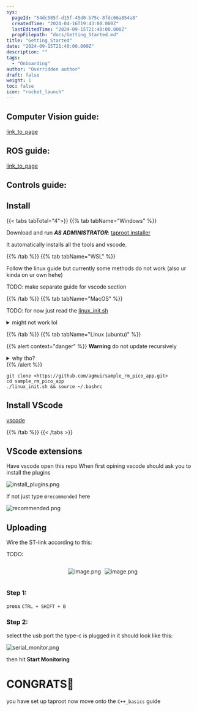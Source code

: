 ```yaml
---
sys:
  pageId: "54dc585f-d15f-45d0-b75c-8fdc66a854a8"
  createdTime: "2024-04-16T19:43:00.000Z"
  lastEditedTime: "2024-09-15T21:40:00.000Z"
  propFilepath: "docs/Getting_Started.md"
title: "Getting_Started"
date: "2024-09-15T21:40:00.000Z"
description: ""
tags:
  - "Onboarding"
author: "Overridden author"
draft: false
weight: 1
toc: false
icon: "rocket_launch"
---
```


## Computer Vision guide:

[link_to_page](86d45bc0-388b-4d26-8848-44f255f73d0e)

## ROS guide:

[link_to_page](3c76c1de-ec8f-46d6-8b0a-294005edc2d5)

## Controls guide:

## Install

{{< tabs tabTotal="4">}}
{{% tab tabName="Windows" %}}

Download and run _**AS ADMINISTRATOR**_: [taproot installer](https://github.com/Thornbots/TeachingFreshies/releases/tag/1.0)

It automatically installs all the tools and vscode.

{{% /tab %}}
{{% tab tabName="WSL" %}}

Follow the linux guide but currently some methods do not work (also ur kinda on ur own hehe)

TODO: make separate guide for vscode section

{{% /tab %}}
{{% tab tabName="MacOS" %}}

TODO: for now just read the [linux_init.sh](https://github.com/agmui/sample_rm_pico_app/blob/main/linux_init.sh)

<details>
<summary>might not work lol</summary>

`brew install libusb pkg-config`

Next install: [vscode](https://code.visualstudio.com/Download)

</details>

{{% /tab %}}
{{% tab tabName="Linux (ubuntu)" %}}

{{% alert context="danger" %}}
**Warning** do not update recursively
<details>
<summary>why tho?</summary>
There are some submodules that may go on for a while (like tinyusb) and I highly
recommend you don't need to get them.
If you want to see what submodules I update just look in `linux_init.sh`
</details>
{{% /alert %}}

```shell
git clone <https://github.com/agmui/sample_rm_pico_app.git>
cd sample_rm_pico_app
./linux_init.sh && source ~/.bashrc
```

## Install VScode

[vscode](https://code.visualstudio.com/Download)

{{% /tab %}}
{{< /tabs >}}

## VScode extensions

Have vscode open this repo
When first opining vscode should ask you to install the plugins

![install_plugins.png](https://prod-files-secure.s3.us-west-2.amazonaws.com/d518164a-d88e-44d1-a4ee-3adb3bd8bce0/89bd30f0-1825-4e77-867b-0a41ce370880/install_plugins.png?X-Amz-Algorithm=AWS4-HMAC-SHA256&X-Amz-Content-Sha256=UNSIGNED-PAYLOAD&X-Amz-Credential=ASIAZI2LB466XLZORH3T%2F20250223%2Fus-west-2%2Fs3%2Faws4_request&X-Amz-Date=20250223T150404Z&X-Amz-Expires=3600&X-Amz-Security-Token=IQoJb3JpZ2luX2VjENr%2F%2F%2F%2F%2F%2F%2F%2F%2F%2FwEaCXVzLXdlc3QtMiJIMEYCIQCQGgTO9sFM1riswmTWgwRnmWnCxdzUcCjDKzpLdra%2BLAIhAO5E48i9Bu79Z5FbRUeUv973KuCWQ2ynLNV1W0fDvFI4Kv8DCBMQABoMNjM3NDIzMTgzODA1IgybL%2Fv2AWcE2RiK5bwq3ANsniihYfJJ6PnvLqENQ9RPapEkTPxmeov9gx%2Fd16artePe9YpeJXsc8yWIfEDUyj6IWJxGJ3ZSX1DBeUw8mnTJUhWM%2ByIc3WnSgrp1aQIDVMfSw33MMtY8p5d6dqHN1sNWE%2BgmxppNQoXxNsjOcddxa6HDD89n9F7RQDt%2B83qPzmoDZzGUkNB5O8YvfekkZU4z3upRL%2FzqdcwoB%2BB9B6Xm5SC24%2FfiVbQEJsVrSE5h4iHNMqujD4igwEWe%2FjTgWa3OLMHkJu4zC4x6xQ%2Fz2r%2Fl7YOSgR3GGBDkSs2UP5IWdYgG2TqiAMs4NWsyBV1Q2ayyXCGCW%2FE8o305iN6wSkQ0q8nmqZ1zyG5FmDGMItcVhFbGcieOy9GPMBSvM5iZvrvTL1m7cfklGGP6d8q%2FT0lFvweos3vXDaE8Xl5C3Rlo0WsFekty712egZqSgu2Kk6A9WIoeRgajCDZX1NuahvaktyVWk2mUxp0UP%2BJ2fim507d4i%2FQBycdUv1Sp738Hc%2BqdvAG%2BHT2ZxQE8antFJW48sdKKncS4Aj2L7w8pnUmTsJo4pZi68Yhsi8Syd7dR2HAw7VvyW4CvaqZm6fdfruBJfOiX95je1KNSfPkG8OQEk%2BRtnDD36Yr1PAtKKDC85Ou9BjqkAaA3wgWq%2FY2IWixRT28%2BxtcOckOk8r6waPh3x5ZAfTR2N3uas8ecZ3TucU1dDn28JsILa3p%2B2SIWWa3MxosO7vAFa9xNiLsQrE3u4VrB40qZpFvSOuz8FUFyAh3ewbjHf%2B1iHw3gr9FFqAlOKhX%2FPr3FNjGTKc3Jl0oFBwG%2B8IuZ8l%2BwGaxsF7KsrUCwGgKZ4v%2BDtnBZ2QZOuHlrWW7bzEohI2D1&X-Amz-Signature=d1f48a7a38fde1aaf5d11ce9b17e7990349e17264dfdbd940dc341f79940acfe&X-Amz-SignedHeaders=host&x-id=GetObject)

If not just type `@recommended` here  

![recommended.png](https://prod-files-secure.s3.us-west-2.amazonaws.com/d518164a-d88e-44d1-a4ee-3adb3bd8bce0/61e661e9-5d85-4dfc-be0d-8d2097a5e793/recommended.png?X-Amz-Algorithm=AWS4-HMAC-SHA256&X-Amz-Content-Sha256=UNSIGNED-PAYLOAD&X-Amz-Credential=ASIAZI2LB466XLZORH3T%2F20250223%2Fus-west-2%2Fs3%2Faws4_request&X-Amz-Date=20250223T150404Z&X-Amz-Expires=3600&X-Amz-Security-Token=IQoJb3JpZ2luX2VjENr%2F%2F%2F%2F%2F%2F%2F%2F%2F%2FwEaCXVzLXdlc3QtMiJIMEYCIQCQGgTO9sFM1riswmTWgwRnmWnCxdzUcCjDKzpLdra%2BLAIhAO5E48i9Bu79Z5FbRUeUv973KuCWQ2ynLNV1W0fDvFI4Kv8DCBMQABoMNjM3NDIzMTgzODA1IgybL%2Fv2AWcE2RiK5bwq3ANsniihYfJJ6PnvLqENQ9RPapEkTPxmeov9gx%2Fd16artePe9YpeJXsc8yWIfEDUyj6IWJxGJ3ZSX1DBeUw8mnTJUhWM%2ByIc3WnSgrp1aQIDVMfSw33MMtY8p5d6dqHN1sNWE%2BgmxppNQoXxNsjOcddxa6HDD89n9F7RQDt%2B83qPzmoDZzGUkNB5O8YvfekkZU4z3upRL%2FzqdcwoB%2BB9B6Xm5SC24%2FfiVbQEJsVrSE5h4iHNMqujD4igwEWe%2FjTgWa3OLMHkJu4zC4x6xQ%2Fz2r%2Fl7YOSgR3GGBDkSs2UP5IWdYgG2TqiAMs4NWsyBV1Q2ayyXCGCW%2FE8o305iN6wSkQ0q8nmqZ1zyG5FmDGMItcVhFbGcieOy9GPMBSvM5iZvrvTL1m7cfklGGP6d8q%2FT0lFvweos3vXDaE8Xl5C3Rlo0WsFekty712egZqSgu2Kk6A9WIoeRgajCDZX1NuahvaktyVWk2mUxp0UP%2BJ2fim507d4i%2FQBycdUv1Sp738Hc%2BqdvAG%2BHT2ZxQE8antFJW48sdKKncS4Aj2L7w8pnUmTsJo4pZi68Yhsi8Syd7dR2HAw7VvyW4CvaqZm6fdfruBJfOiX95je1KNSfPkG8OQEk%2BRtnDD36Yr1PAtKKDC85Ou9BjqkAaA3wgWq%2FY2IWixRT28%2BxtcOckOk8r6waPh3x5ZAfTR2N3uas8ecZ3TucU1dDn28JsILa3p%2B2SIWWa3MxosO7vAFa9xNiLsQrE3u4VrB40qZpFvSOuz8FUFyAh3ewbjHf%2B1iHw3gr9FFqAlOKhX%2FPr3FNjGTKc3Jl0oFBwG%2B8IuZ8l%2BwGaxsF7KsrUCwGgKZ4v%2BDtnBZ2QZOuHlrWW7bzEohI2D1&X-Amz-Signature=4724ebc1f61ea4e084508036f06417bcc2cfa0d75eef61db5bdbbacfb1603d6d&X-Amz-SignedHeaders=host&x-id=GetObject)

## Uploading

Wire the ST-link according to this:

TODO:

<div style="display: flex;flex-direction: row; column-gap:10px; max-width: 630px;justify-content: center;">
<div>

![image.png](https://prod-files-secure.s3.us-west-2.amazonaws.com/d518164a-d88e-44d1-a4ee-3adb3bd8bce0/210ecb78-1116-4d7b-b9b7-2292f66fa2c2/image.png?X-Amz-Algorithm=AWS4-HMAC-SHA256&X-Amz-Content-Sha256=UNSIGNED-PAYLOAD&X-Amz-Credential=ASIAZI2LB466WI5ONIOW%2F20250223%2Fus-west-2%2Fs3%2Faws4_request&X-Amz-Date=20250223T150410Z&X-Amz-Expires=3600&X-Amz-Security-Token=IQoJb3JpZ2luX2VjENv%2F%2F%2F%2F%2F%2F%2F%2F%2F%2FwEaCXVzLXdlc3QtMiJGMEQCIGNeb%2FosupLXu3eO8QqIlD400vFwZbwdrInBkpXacPkAAiAsAP8xjRv6cCPSpb1dDi6J5ZMGNirPuQnXUvLS6kde0Cr%2FAwgUEAAaDDYzNzQyMzE4MzgwNSIM1OJdCdro5AChoS4WKtwD25mVrgZl6wlzTrsD%2FAAgwxo8RAUiQ5lJ6MCrzrR83aXBXVjSXuAglheP%2FVHOYE6bG3xw7IjceZWrrTjec9VHX127Of9Oe5tfzPCxh0UXsAN889iauCFG%2B0fWRxps4yA0MiPhgo%2BETPekKhO29igaEAD0X60sJ5Nw0GIuJT9CVnqwjf4ZhvZ6Wq52z5dhhWktcKPUuqOM40EVBQcsC2RHH7ZORMd5GtMMXDZmODk7ieD0eICVIiX6jSFWCqq2to%2FRcjkDnF94dg3OEVN3V5t0jP3yCd9sS%2FJ2MtJxC7y9STAyeHJTOndMlkJYASSTavysvgdwolLsWLCDoteKX88j0ZNsJa6rkkBhkUxNrcTxNzDtD%2F%2B1SVOLAoux%2F6nSbfLP1GMDaPlSfV043PNw1Q1JOkT%2BaXS8rm8e7NSSSAh1gP%2FTqozFx%2B15qDCJSJXIPHhiY%2FcVArCL6UkP1%2FCGrsfRo4GIjbewgass4PAiTWmTR%2B9%2Bb4e0JCmQz7jXeoNA0Hjemvo6AZnyCU5xh%2B3o18OqFlh9k9j8uhE8XFscVGZrmfJvKNjjOkJKUWj2hwGFprDPzNX0ccX4yW%2F8tp%2ByDWDZFRxi2bkEBEERVa7t8%2F%2FJj7Z0IxaXsdRHLhW%2FiIQwsvHrvQY6pgHZ7seNmesAKL5g50yMpN3aujTh30QiUd6gIVN%2F0f7IbTM%2FQB26ZJVvoKpDnvms%2FyQNzONmeX0gKtJol%2Bnd3WrhF6n7omOLCGvthB4VUHICOEQ3xOq1n00WVz%2F0aqHMqHsTaab0jFFFF68qmTYypQ7xuMl0D3gyd7%2BOn4LJg8vWG%2Ft5XY1HJXV%2FYXSX%2FLB94GjP88xuQ3OvZlZ3Qb2p%2BRI0zjakWfMN&X-Amz-Signature=39d2624b61850dd0789d50a34adbd5095542819e16d5f40efb78d20bd2879ce7&X-Amz-SignedHeaders=host&x-id=GetObject)

</div>
<div>

![image.png](https://prod-files-secure.s3.us-west-2.amazonaws.com/d518164a-d88e-44d1-a4ee-3adb3bd8bce0/33a0fd0f-8ca6-4a86-8e09-26e95ded1fff/image.png?X-Amz-Algorithm=AWS4-HMAC-SHA256&X-Amz-Content-Sha256=UNSIGNED-PAYLOAD&X-Amz-Credential=ASIAZI2LB466Y6ZHH6ES%2F20250223%2Fus-west-2%2Fs3%2Faws4_request&X-Amz-Date=20250223T150411Z&X-Amz-Expires=3600&X-Amz-Security-Token=IQoJb3JpZ2luX2VjENr%2F%2F%2F%2F%2F%2F%2F%2F%2F%2FwEaCXVzLXdlc3QtMiJHMEUCIDn3Hm0futUJoGqhRw3qg24YcvaPdSpjrZw4zZOGBYlrAiEAhXKSQ6RkKUIPuv1FUgXONAsjdYUD0UfoEowzm5Fex%2Foq%2FwMIExAAGgw2Mzc0MjMxODM4MDUiDI%2Bi92ag9uMOlj8DOyrcA1xmzKP75gJOMYBsw6Fef5pZWzLDrGoCPLpcXQngOL0Ny6qmjoUsYH6Cco06k1TedSATCNEEyejonUhHTrY7X8rgRm5BrIjSRA9dHBAVoEqK3aLWwHSwGJ2wAYrHkd0WNSHCxNT0Vonhfogxc5pnZ%2F530N38IXxXitkWEe1GkI0au0PtAMdqkmOVpfPKvY41Zze25hMCjjPBYum4QlmE67az37nQyUk%2FmITvRTVml0BotdZfYkOZQV3z%2FPmidf4FZomxEJYEQnTF0jxCo%2F248WN5bqkdylVC67cCFmyojKybQvPKrzBNeUNTpJ6yacO7Zm%2BhpVHAHSQ40yuJuOTy3skofACEWlnonPQca4xwh429W4dpMDqmHbc1V9lcDtVZUaqodle1L%2BT8oONOXTcpAEQJqw09qcvWPoiZSDL085vpyrpLBpKtnr2C2pLe%2FWa%2BeT2GSZc8ta3w8Lo4kMGttIV2UAt8qlflZ8g1abNIOBDM3cMN%2Btvsx%2FG5j%2FCZQAOyasEm8CpEgBbG%2F%2B0s%2F3G2ot8SOGgJB%2FFZE41gtPCpeSZ%2FtL2VVJRDGky4%2Ffr94fuBnV3vKXZSCS2ZEoxpLL0DdITq3czc6gEKHceJimWD4smPmOEOjOuzAT3f3ABJMO7q670GOqUBd%2F44Hb29wESdqr00DONo7v0u2Xc8xRJ4kXOkq4xRVF0NU86Q84rGb%2BGxAWoGstx1THHWvv%2BeN%2BFAOdBbLS%2FOma4yDa4xG%2FJmsgJy2btgfcuanNpN1idA35MRKw%2Fo%2F2AmAbtzp%2B31lFix1On3icNcFdIklYskGdRjfZYzCHHwjj7dxdbMLJzdRWxQqUvgaeU2ZFuOpI%2BnMv7ioQw0p6t2AZu5kcIX&X-Amz-Signature=7d5e32def42dff6c6a4b3e1e1968821e2efc06b7490bdfab9dfbec51810b7d39&X-Amz-SignedHeaders=host&x-id=GetObject)

</div>
</div>

### Step 1:

press `CTRL + SHIFT + B`

### Step 2:

select the usb port the type-c is plugged in it should look like this:

![serial_monitor.png](https://prod-files-secure.s3.us-west-2.amazonaws.com/d518164a-d88e-44d1-a4ee-3adb3bd8bce0/f03f4774-05d4-4393-b6a0-d5efb6d315ab/serial_monitor.png?X-Amz-Algorithm=AWS4-HMAC-SHA256&X-Amz-Content-Sha256=UNSIGNED-PAYLOAD&X-Amz-Credential=ASIAZI2LB466XLZORH3T%2F20250223%2Fus-west-2%2Fs3%2Faws4_request&X-Amz-Date=20250223T150404Z&X-Amz-Expires=3600&X-Amz-Security-Token=IQoJb3JpZ2luX2VjENr%2F%2F%2F%2F%2F%2F%2F%2F%2F%2FwEaCXVzLXdlc3QtMiJIMEYCIQCQGgTO9sFM1riswmTWgwRnmWnCxdzUcCjDKzpLdra%2BLAIhAO5E48i9Bu79Z5FbRUeUv973KuCWQ2ynLNV1W0fDvFI4Kv8DCBMQABoMNjM3NDIzMTgzODA1IgybL%2Fv2AWcE2RiK5bwq3ANsniihYfJJ6PnvLqENQ9RPapEkTPxmeov9gx%2Fd16artePe9YpeJXsc8yWIfEDUyj6IWJxGJ3ZSX1DBeUw8mnTJUhWM%2ByIc3WnSgrp1aQIDVMfSw33MMtY8p5d6dqHN1sNWE%2BgmxppNQoXxNsjOcddxa6HDD89n9F7RQDt%2B83qPzmoDZzGUkNB5O8YvfekkZU4z3upRL%2FzqdcwoB%2BB9B6Xm5SC24%2FfiVbQEJsVrSE5h4iHNMqujD4igwEWe%2FjTgWa3OLMHkJu4zC4x6xQ%2Fz2r%2Fl7YOSgR3GGBDkSs2UP5IWdYgG2TqiAMs4NWsyBV1Q2ayyXCGCW%2FE8o305iN6wSkQ0q8nmqZ1zyG5FmDGMItcVhFbGcieOy9GPMBSvM5iZvrvTL1m7cfklGGP6d8q%2FT0lFvweos3vXDaE8Xl5C3Rlo0WsFekty712egZqSgu2Kk6A9WIoeRgajCDZX1NuahvaktyVWk2mUxp0UP%2BJ2fim507d4i%2FQBycdUv1Sp738Hc%2BqdvAG%2BHT2ZxQE8antFJW48sdKKncS4Aj2L7w8pnUmTsJo4pZi68Yhsi8Syd7dR2HAw7VvyW4CvaqZm6fdfruBJfOiX95je1KNSfPkG8OQEk%2BRtnDD36Yr1PAtKKDC85Ou9BjqkAaA3wgWq%2FY2IWixRT28%2BxtcOckOk8r6waPh3x5ZAfTR2N3uas8ecZ3TucU1dDn28JsILa3p%2B2SIWWa3MxosO7vAFa9xNiLsQrE3u4VrB40qZpFvSOuz8FUFyAh3ewbjHf%2B1iHw3gr9FFqAlOKhX%2FPr3FNjGTKc3Jl0oFBwG%2B8IuZ8l%2BwGaxsF7KsrUCwGgKZ4v%2BDtnBZ2QZOuHlrWW7bzEohI2D1&X-Amz-Signature=839e6211ace0ef58aa6b5bb97b5f5f4b4c164130d86bc4c89d711a68291c7d3b&X-Amz-SignedHeaders=host&x-id=GetObject)

then hit **Start Monitoring**

# CONGRATS🎉

you have set up taproot now move onto the `C++_basics` guide
